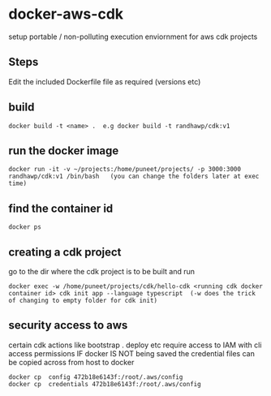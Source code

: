 # docker-aws-cdk
setup portable / non-polluting  execution enviornment for aws cdk projects

## Steps
Edit the included Dockerfile file as required (versions etc)

## build
```
docker build -t <name> .  e.g docker build -t randhawp/cdk:v1
```
## run the docker image
```
docker run -it -v ~/projects:/home/puneet/projects/ -p 3000:3000 randhawp/cdk:v1 /bin/bash   (you can change the folders later at exec time)
```
## find the container id
```
docker ps
```
## creating a cdk project
go to the dir where the cdk project is to be built and run
```
docker exec -w /home/puneet/projects/cdk/hello-cdk <running cdk docker container id> cdk init app --language typescript  (-w does the trick of changing to empty folder for cdk init)
```

## security access to aws
certain cdk actions like bootstrap . deploy etc require access to IAM with cli access permissions
IF docker IS NOT being saved the credential files can be copied across from host to docker 
```
docker cp  config 472b18e6143f:/root/.aws/config
docker cp  credentials 472b18e6143f:/root/.aws/config
```





